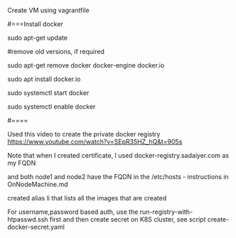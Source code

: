 Create VM using vagrantfile

#===Install docker

sudo apt-get update

#remove old versions, if required

sudo apt-get remove docker docker-engine docker.io

sudo apt install docker.io

sudo systemctl start docker

sudo systemctl enable docker

#====

Used this video to create the private docker registry
https://www.youtube.com/watch?v=SEpR35HZ_hQ&t=905s

Note that when I created certificate, I used docker-registry.sadaiyer.com as my FQDN

and both node1 and node2 have the FQDN in the /etc/hosts - instructions in OnNodeMachine.md

created alias li that lists all the images that are created

For username,password based auth, use the run-registry-with-htpasswd.ssh first
and then create secret on K8S cluster, see script
create-docker-secret.yaml
